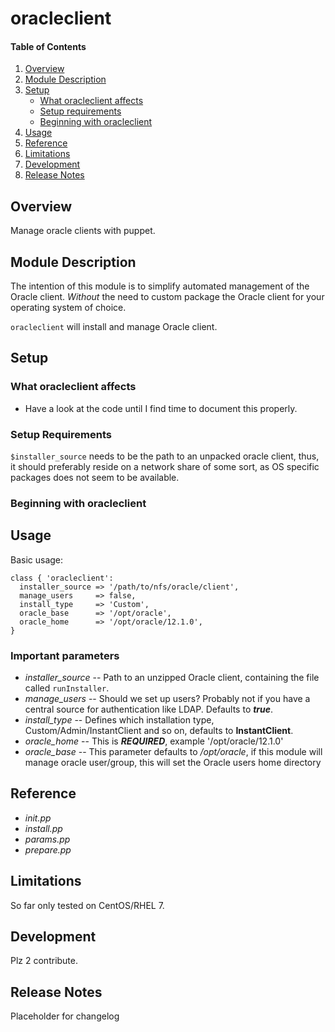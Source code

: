 # oracleclient

#### Table of Contents

1. [Overview](#overview)
2. [Module Description](#module-description)
3. [Setup](#setup)
    * [What oracleclient affects](#what-oracleclient-affects)
    * [Setup requirements](#setup-requirements)
    * [Beginning with oracleclient](#beginning-with-oracleclient)
4. [Usage](#usage)
5. [Reference](#reference)
5. [Limitations](#limitations)
6. [Development](#development)
7. [Release Notes](#releasenotes)

## Overview

Manage oracle clients with puppet.

## Module Description

The intention of this module is to simplify automated management of the Oracle
client. *Without* the need to custom package the Oracle client for your
operating system of choice.

`oracleclient` will install and manage Oracle client.

## Setup

### What oracleclient affects

* Have a look at the code until I find time to document this properly.

### Setup Requirements

`$installer_source` needs to be the path to an unpacked oracle client, thus,
it should preferably reside on a network share of some sort, as OS specific
packages does not seem to be available.

### Beginning with oracleclient

## Usage

Basic usage:
```puppet
class { 'oracleclient':
  installer_source => '/path/to/nfs/oracle/client',
  manage_users     => false,
  install_type     => 'Custom',
  oracle_base      => '/opt/oracle',
  oracle_home      => '/opt/oracle/12.1.0',
}
```


### Important parameters

* *installer_source* -- Path to an unzipped Oracle client, containing the file
called `runInstaller`.
* *manage_users* -- Should we set up users? Probably not if you have a central
source for authentication like LDAP. Defaults to ***true***.
* *install_type* -- Defines which installation type, Custom/Admin/InstantClient
and so on, defaults to **InstantClient**.
* *oracle_home* -- This is ***REQUIRED***, example '/opt/oracle/12.1.0'
* *oracle_base* -- This parameter defaults to */opt/oracle*, if this module 
will manage oracle user/group, this will set the Oracle users home directory 

## Reference

* *init.pp*
* *install.pp*
* *params.pp*
* *prepare.pp*

## Limitations

So far only tested on CentOS/RHEL 7.

## Development

Plz 2 contribute.

## Release Notes

Placeholder for changelog
